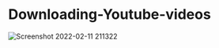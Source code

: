 # Downloading-Youtube-videos
![Screenshot 2022-02-11 211322](https://user-images.githubusercontent.com/86012289/153629948-ff3616b4-f5a7-4a85-b0eb-a40be0ba164d.png)
